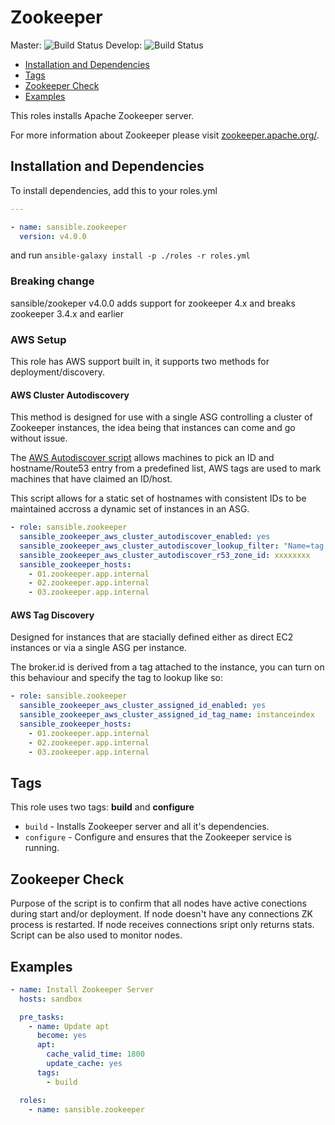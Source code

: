 # Zookeeper

Master: ![Build Status](https://travis-ci.org/sansible/zookeeper.svg?branch=master)
Develop: ![Build Status](https://travis-ci.org/sansible/zookeeper.svg?branch=develop)

* [Installation and Dependencies](#installation-and-dependencies)
* [Tags](#tags)
* [Zookeeper Check](#zookeeper-check)
* [Examples](#examples)

This roles installs Apache Zookeeper server.

For more information about Zookeeper please visit
[zookeeper.apache.org/](http://zookeeper.apache.org/).


## Installation and Dependencies

To install dependencies, add this to your roles.yml

```YAML
---

- name: sansible.zookeeper
  version: v4.0.0
```

and run `ansible-galaxy install -p ./roles -r roles.yml`

### Breaking change

sansible/zookeper v4.0.0 adds support for zookeeper 4.x and breaks
zookeeper 3.4.x and earlier

### AWS Setup

This role has AWS support built in, it supports two methods for
deployment/discovery.

#### AWS Cluster Autodiscovery

This method is designed for use with a single ASG controlling a cluster of
Zookeeper instances, the idea being that instances can come and go without
issue.

The [AWS Autodiscover script](/files/aws_cluster_autodiscover) allows machines
to pick an ID and hostname/Route53 entry from a predefined list, AWS tags are
used to mark machines that have claimed an ID/host.

This script allows for a static set of hostnames with consistent IDs to be
maintained accross a dynamic set of instances in an ASG.

```YAML
- role: sansible.zookeeper
  sansible_zookeeper_aws_cluster_autodiscover_enabled: yes
  sansible_zookeeper_aws_cluster_autodiscover_lookup_filter: "Name=tag:Environment,Values=dev Name=tag:Role,Values=zookeeper"
  sansible_zookeeper_aws_cluster_autodiscover_r53_zone_id: xxxxxxxx
  sansible_zookeeper_hosts:
    - 01.zookeeper.app.internal
    - 02.zookeeper.app.internal
    - 03.zookeeper.app.internal
```


#### AWS Tag Discovery

Designed for instances that are stacially defined either as direct EC2
instances or via a single ASG per instance.

The broker.id is derived from a tag attached to the instance, you can turn on
this behaviour and specify the tag to lookup like so:

```YAML
- role: sansible.zookeeper
  sansible_zookeeper_aws_cluster_assigned_id_enabled: yes
  sansible_zookeeper_aws_cluster_assigned_id_tag_name: instanceindex
  sansible_zookeeper_hosts:
    - 01.zookeeper.app.internal
    - 02.zookeeper.app.internal
    - 03.zookeeper.app.internal
```

## Tags

This role uses two tags: **build** and **configure**

* `build` - Installs Zookeeper server and all it's dependencies.
* `configure` - Configure and ensures that the Zookeeper service is running.


## Zookeeper Check

Purpose of the script is to confirm that all nodes have active conections
during start and/or deployment.  If node doesn't have any connections ZK
process is restarted. If node receives connections sript only returns stats.
Script can be also used to monitor nodes.


## Examples

```YAML
- name: Install Zookeeper Server
  hosts: sandbox

  pre_tasks:
    - name: Update apt
      become: yes
      apt:
        cache_valid_time: 1800
        update_cache: yes
      tags:
        - build

  roles:
    - name: sansible.zookeeper
```
